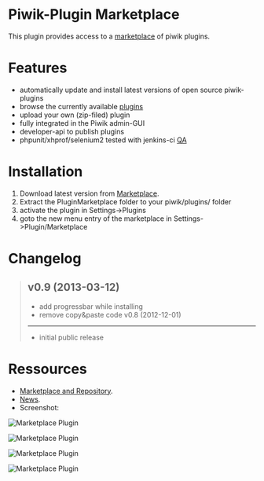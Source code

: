 Piwik-Plugin Marketplace
========================
 
This plugin provides access to a [marketplace](http://plugin.suenkel.org) of piwik plugins. 

Features
========

- automatically update and install latest versions of open source piwik-plugins    
- browse the currently available [plugins](http://plugin.suenkel.org/plugin)
- upload your own (zip-filed) plugin
- fully integrated in the Piwik admin-GUI
- developer-api to publish plugins
- phpunit/xhprof/selenium2 tested with jenkins-ci [QA](http://plugin.suenkel.org/blog/index.php/2012/12/qa-piwik-plugin-installer/)

Installation
============

1. Download latest version from [Marketplace](http://plugin.suenkel.org/).
2. Extract the PluginMarketplace folder to your piwik/plugins/ folder
3. activate the plugin in Settings->Plugins 
4. goto the new menu entry of the marketplace in Settings->Plugin/Marketplace  

Changelog
=========
> v0.9   (2013-03-12)
> -------------------
>  * add progressbar while installing
>  * remove copy&paste code
> v0.8   (2012-12-01)
> -------------------
>  * initial public release


Ressources
==========

   * [Marketplace and Repository](http://plugin.suenkel.org).
   * [News](http://plugin.suenkel.org/blog).
   * Screenshot:

![Marketplace Plugin](http://plugin.suenkel.org/wordpress/wp-content/uploads/2012/12/manage_pluginupdate-300x195.png)

![Marketplace Plugin](http://plugin.suenkel.org/wordpress/wp-content/uploads/2012/12/browse_pluginupdate-300x154.png)
  
![Marketplace Plugin](http://plugin.suenkel.org/wordpress/wp-content/uploads/2012/12/calendar_pluginupdate-300x125.png)

![Marketplace Plugin](http://plugin.suenkel.org/wordpress/wp-content/uploads/2012/12/advanced_settings_pluginupdate-300x183.png)
